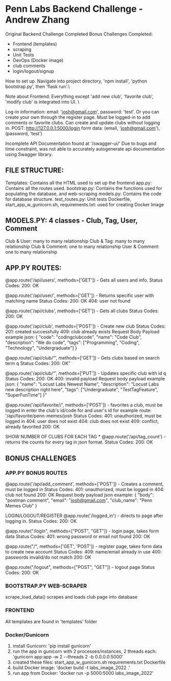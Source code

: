 # Penn Labs Backend Challenge - Andrew Zhang

Original Backend Challenge Completed
Bonus Challenges Completed: 
   - Frontend (templates)
   - scraping
   - Unit Tests
   - DevOps (Docker image)
   - club comments
   - login/logout/signup

How to set up. Navigate into project directory, 'npm install', 'python bootstrap.py', then 'flask run'.\

Note about Frontend: Everything except 'add new club', 'favorite club', 'modify club' is integrated into UI. \

Log-in information: email: 'josh@gmail.com', password: 'test'. Or you can create your own through the register page. Must be logged-in to add comments or favorite clubs. Can create and update clubs without logging in.
POST: http://127.0.0.1:5000/login form data: (email, 'josh@gmail.com'), (password, 'test')

Incomplete API Documentation found at '/swagger-ui/'
Due to bugs and time constraint, was not able to accurately autogenerate api documentation using Swagger library. 

## FILE STRUCTURE:
Templates: Contains all the HTML used to set up the frontend
app.py: Contains all the routes used.
bootstrap.py: Contains the functions used for populating the database, and web-scraping
models.py: Contains the code for database structure.
test_routes.py: Unit tests
Dockerfile, start_app_w_gunicorn.sh, requirements.txt: used for creating Docker Image

## MODELS.PY: 4 classes - Club, Tag, User, Comment
   Club & User: many to many relationship
   Club & Tag: many to many relationship
   Club & Comment: one to many relationship
   User & Comment: one to many relationship

## APP.PY ROUTES:

   @app.route('/api/users', methods=['GET']) - Gets all users and info.
   Status Codes:
      200: OK

   @app.route('/api/user/<name>', methods=['GET']) - Returns specific user with matching name
   Status Codes:
      200: OK
      404: user not found

   @app.route('/api/clubs', methods=['GET']) - Gets all clubs
   Status Codes:
      200: OK

   @app.route('/api/club', methods=['POST']) - Create new club
   Status Codes:
      201: created successfully
      409: club already exists
   Request Body Payload example json: 
   {
      "code": "codingclubcode",
      "name": "Code Club",
      "description": "We do code",
      "tags": ["Programming", "Coding", "Technology", "Undergraduate"]
   }

   @app.route('/api/club/<q>', methods=['GET']) - Gets clubs based on search term q
   Status Codes:
      200: OK
   
   @app.route('/api/club/<q>', methods=['PUT']) - Updates specific club with id q
   Status Codes:
      200: OK
      400: invalid payload
   Request body payload example json:
   {
      "name": "Locust Labs Newest Name",
      "description": "Locust Labs new description right here",
      "tags": ["Undergraduate", "TestTagFeature", "SuperFunTime"]
   }

   @app.route('/api/favorite/<club>/<name>', methods=['POST']) - favorites a club, must be logged in
      enter the club's id/code for <club> and user's id for <name>
      example route: '/api/favorite/penn-memes/josh
   Status Codes:
      401: unauthorized, must be logged in
      404: user does not exist
      404: club does not exist
      409: conflict, already favorited
      200: OK
   
   SHOW NUMBER OF CLUBS FOR EACH TAG * 
   @app.route('/api/tag_count') - returns the counts for every tag in json format.
   Status Codes:
      200: OK

## BONUS CHALLENGES

   ### APP.PY BONUS ROUTES

   @app.route('/api/add_comment', methods=['POST']) - Creates a comment, must be logged in
   Status Codes:
      401: unauthorized, must be logged in
      404: club not found
      200: OK
   Request body payload json example:
   {
      "body": "postman comment",
      "email": "josh@gmail.com",
      "club_name": "Penn Memes Club"
   }

   LOGIN/LOGOUT/REGISTER
   @app.route('/logged_in') - directs to page after logging in.
   Status Codes:
      200: OK

   @app.route("/login", methods=["POST", "GET"]) - login page, takes form data
   Status Codes:
      401: wrong password or email not found
      200: OK

   @app.route("/", methods=['GET', 'POST'])  - register page, takes form data to create new account
   Status Codes:
      409: name/email already in use
      400: passwords invalid/do not match
      200: OK

   @app.route("/logout", methods=["POST", "GET"]) - logout page
   Status Codes:
      200: OK

   ### BOOTSTRAP.PY WEB-SCRAPER
   scrape_load_data()
      scrapes and loads club page into database

   ### FRONTEND
   All templates are found in 'templates' folder

   ### Docker/Gunicorn
   1. install Gunicorn: 
      'pip install gunicorn'
   2. run the app in gunicorn with 2 processes/instances, 2 threads each:
      'gunicorn app:app -w 2 --threads 2 -b 0.0.0.0:5000'
   3. created these files:
         start_app_w_gunicorn.sh
         requirements.txt
         Dockerfile
   4. build Docker image: 
      'docker build -t labs_image_2022 .'
   5. run app from Docker: 
      'docker run -p 5000:5000 labs_image_2022'
   
